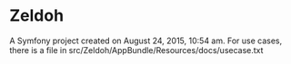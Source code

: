 Zeldoh
======

A Symfony project created on August 24, 2015, 10:54 am.
For use cases, there is a file in src/Zeldoh/AppBundle/Resources/docs/usecase.txt
